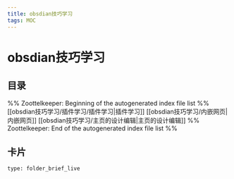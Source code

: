 ```yaml
---
title: obsdian技巧学习
tags: MOC
---
```

# obsdian技巧学习

## 目录



%% Zoottelkeeper: Beginning of the autogenerated index file list  %%
 [[obsdian技巧学习/插件学习/插件学习|插件学习]]
 [[obsdian技巧学习/内嵌网页|内嵌网页]]
 [[obsdian技巧学习/主页的设计编辑|主页的设计编辑]]
%% Zoottelkeeper: End of the autogenerated index file list  %%












## 卡片

```ccard
type: folder_brief_live
```



















